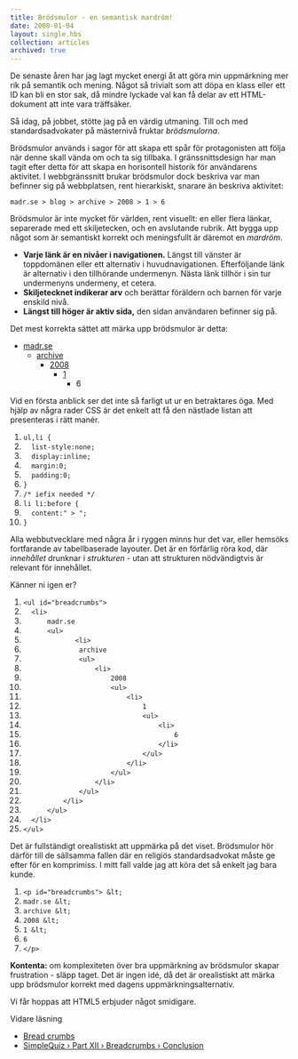 ```yaml
---
title: Brödsmulor - en semantisk mardröm!
date: 2008-01-04
layout: single.hbs
collection: articles
archived: true
---
```

De senaste åren har jag lagt mycket energi åt att göra min uppmärkning
mer rik på semantik och mening. Något så trivialt som att döpa en klass
eller ett ID kan bli en stor sak, då mindre lyckade val kan få delar av
ett HTML-dokument att inte vara träffsäker.

Så idag, på jobbet, stötte jag på en värdig utmaning. Till och med
standardsadvokater på mästernivå fruktar *brödsmulorna*.

Brödsmulor används i sagor för att skapa ett spår för protagonisten att
följa när denne skall vända om och ta sig tillbaka. I gränssnittsdesign
har man tagit efter detta för att skapa en horisontell historik för
användarens aktivitet. I webbgränssnitt brukar brödsmulor dock beskriva
var man befinner sig på webbplatsen, rent hierarkiskt, snarare än
beskriva aktivitet:

`madr.se > blog > archive > 2008 > 1 > 6`

Brödsmulor är inte mycket för världen, rent visuellt: en eller flera
länkar, separerade med ett skiljetecken, och en avslutande rubrik. Att
bygga upp något som är semantiskt korrekt och meningsfullt är däremot en
*mardröm*.

-   **Varje länk är en nivåer i navigationen.** Längst till vänster är
    toppdomänen eller ett alternativ i huvudnavigationen. Efterföljande
    länk är alternativ i den tillhörande undermenyn. Nästa länk tillhör
    i sin tur undermenyns undermeny, et cetera.
-   **Skiljetecknet indikerar arv** och berättar föräldern och barnen
    för varje enskild nivå.
-   **Längst till höger är aktiv sida,** den sidan användaren befinner
    sig på.

Det mest korrekta sättet att märka upp brödsmulor är detta:

-   [madr.se](/)
    -   [archive](/archive)
        -   [2008](/archive/2008)
            -   [1](/archive/2008/1)
                -   6

Vid en första anblick ser det inte så farligt ut ur en betraktares öga.
Med hjälp av några rader CSS är det enkelt att få den nästlade listan
att presenteras i rätt manér.

1.  `ul,li {`
2.  `  list-style:none;`
3.  `  display:inline;`
4.  `  margin:0;`
5.  `  padding:0;`
6.  `}`
7.  `/* iefix needed */`
8.  `li li:before {`
9.  `  content:" > ";`
10. `}`

Alla webbutvecklare med några år i ryggen minns hur det var, eller
hemsöks fortfarande av tabellbaserade layouter. Det är en förfärlig röra
kod, där *innehållet* drunknar i *strukturen* - utan att strukturen
nödvändigtvis är relevant för innehållet.

Känner ni igen er?

1.  `<ul id="breadcrumbs">`
2.  `  <li>`
3.  `      madr.se`
4.  `      <ul>`
5.  `             <li>`
6.  `              archive`
7.  `              <ul>`
8.  `                  <li>`
9.  `                      2008`
10. `                      <ul>`
11. `                          <li>`
12. `                              1`
13. `                              <ul>`
14. `                                  <li>`
15. `                                      6`
16. `                                  </li>`
17. `                              </ul>`
18. `                          </li>`
19. `                      </ul>`
20. `                  </li>`
21. `              </ul>`
22. `          </li>`
23. `      </ul>`
24. `  </li>`
25. `</ul>`

Det är fullständigt orealistiskt att uppmärka på det viset. Brödsmulor
hör därför till de sällsamma fallen där en religiös standardsadvokat
måste ge efter för en komprimiss. I mitt fall valde jag att köra det så
enkelt jag bara kunde.

1.  `<p id="breadcrumbs"> &lt;`
2.  `madr.se &lt;`
3.  `archive &lt;`
4.  `2008 &lt;`
5.  `1 &lt;`
6.  `6`
7.  `</p>`

**Kontenta:** om komplexiteten över bra uppmärkning av brödsmulor skapar
frustration - släpp taget. Det är ingen idé, då det är orealistiskt att
märka upp brödsmulor korrekt med dagens uppmärkningsalternativ.

Vi får hoppas att HTML5 erbjuder något smidigare.


 Vidare läsning

-   [Bread
    crumbs](http://en.wikipedia.org/wiki/Breadcrumb_%28navigation%29 "om Breadcrumbs på Wikipedia")
-   [SimpleQuiz › Part XII › Breadcrumbs ›
    Conclusion](http://www.simplebits.com/notebook/2004/02/23/sqxii_conclusion.html "Dan Cederholm")